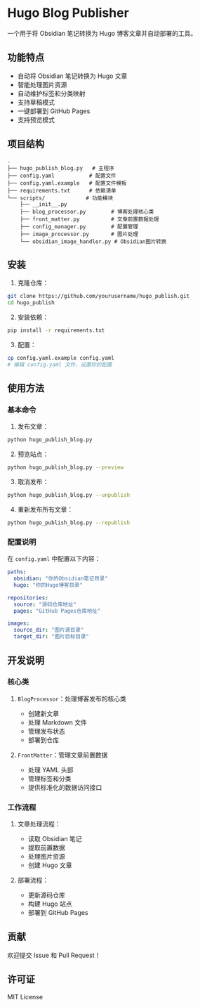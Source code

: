 # Hugo Blog Publisher

一个用于将 Obsidian 笔记转换为 Hugo 博客文章并自动部署的工具。

## 功能特点

- 自动将 Obsidian 笔记转换为 Hugo 文章
- 智能处理图片资源
- 自动维护标签和分类映射
- 支持草稿模式
- 一键部署到 GitHub Pages
- 支持预览模式

## 项目结构

```
.
├── hugo_publish_blog.py   # 主程序
├── config.yaml           # 配置文件
├── config.yaml.example   # 配置文件模板
├── requirements.txt      # 依赖清单
└── scripts/             # 功能模块
    ├── __init__.py
    ├── blog_processor.py        # 博客处理核心类
    ├── front_matter.py          # 文章前置数据处理
    ├── config_manager.py        # 配置管理
    ├── image_processor.py       # 图片处理
    └── obsidian_image_handler.py # Obsidian图片转换
```

## 安装

1. 克隆仓库：
```bash
git clone https://github.com/yourusername/hugo_publish.git
cd hugo_publish
```

2. 安装依赖：
```bash
pip install -r requirements.txt
```

3. 配置：
```bash
cp config.yaml.example config.yaml
# 编辑 config.yaml 文件，设置你的配置
```

## 使用方法

### 基本命令

1. 发布文章：
```bash
python hugo_publish_blog.py
```

2. 预览站点：
```bash
python hugo_publish_blog.py --preview
```

3. 取消发布：
```bash
python hugo_publish_blog.py --unpublish
```

4. 重新发布所有文章：
```bash
python hugo_publish_blog.py --republish
```

### 配置说明

在 `config.yaml` 中配置以下内容：

```yaml
paths:
  obsidian: "你的Obsidian笔记目录"
  hugo: "你的Hugo博客目录"

repositories:
  source: "源码仓库地址"
  pages: "GitHub Pages仓库地址"

images:
  source_dir: "图片源目录"
  target_dir: "图片目标目录"
```

## 开发说明

### 核心类

1. `BlogProcessor`：处理博客发布的核心类
   - 创建新文章
   - 处理 Markdown 文件
   - 管理发布状态
   - 部署到仓库

2. `FrontMatter`：管理文章前置数据
   - 处理 YAML 头部
   - 管理标签和分类
   - 提供标准化的数据访问接口

### 工作流程

1. 文章处理流程：
   - 读取 Obsidian 笔记
   - 提取前置数据
   - 处理图片资源
   - 创建 Hugo 文章

2. 部署流程：
   - 更新源码仓库
   - 构建 Hugo 站点
   - 部署到 GitHub Pages

## 贡献

欢迎提交 Issue 和 Pull Request！

## 许可证

MIT License
